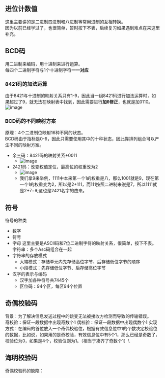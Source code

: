 ## 进位计数值
这里主要讲的是二进制四进制和八进制等常用进制的互相转换。\
因为以前已经学过了，也很简单，暂时按下不表，后续复习如果遇到难点在来这里补充。
## BCD码
用二进制来编码，用十进制来进行运算。\
每四个二进制字符与1个十进制字符**一一对应**
### 8421码的加法运算
由于8421与十进制的映射关系只有1-9，因此当一组8421码进行加法运算时，如果超过了9，就无法在映射表中找到，因此需要进行**加6修正**，也就是加0110。\
![image](https://user-images.githubusercontent.com/57034402/137426995-2e9fbf4b-141b-41b5-9173-70a2f5aa00d3.png)
### BCD码的不同映射方案
原理：4个二进制位映射16种不同的状态。\
BCD码由于指标是0-9，因此只需要使用其中的十种状态，因此靠排列组合可以产生不同的映射方案。
- 余三码：8421码的映射关系+0011
  - ![image](https://user-images.githubusercontent.com/57034402/137427501-4a31c3c4-2e25-47ee-8161-76e8771a7a77.png)
- 2421码：改变权值定位，最高位的权重改为2
  - ![image](https://user-images.githubusercontent.com/57034402/137427547-5aacbe9d-f57f-4735-b9de-fe06194ff2ee.png)
  - 我们拿9来举例，1111中本来第一个1的权重是八，那么1001就是9，现在第一个1的权重变为2，所以是2+111，而111按照二进制来说是7，所以1111就是2+7=9,这也是2421名字的由来。
## 符号
符号的种类
- 数字
- 符号
- 字母
这里主要是ASCII码和7位二进制字符的映射关系，很简单，按下不表。
字符串：多个Asc码组合在一起
- 字符串的存放模式
  - 大端模式：存储单元内先存储高位字节、后存储低位字节的顺序
  - 小段模式：先存储低位字节、后存储高位字节
- 汉字的表示与编码
  - 汉字加各种符号共7445个
  - 区位码：94个区，每区94个位置
## 奇偶校验码
背景：为了解决信息发送过程中的跳变无法被接收方检测而导致的传输错误。\
奇校验：保证一段数据中出现奇数个1
偶校验：保证一段数据中出现偶数个1
实现方式：在编码的首位放入一个奇偶校验位，根据有效信息位中1的个数决定校验位的数据，比如说，如果用的是奇校验，有效信息位中有5个1，那么已经是奇数了，校验位为0，如果是4个，校验位则为1。（相当于凑齐了奇数个1）\
## 海明校验码
奇偶校验码的缺陷：

